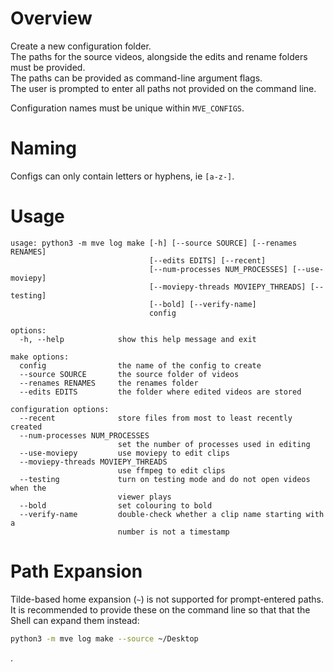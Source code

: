 # Overview

Create a new configuration folder.  
The paths for the source videos, alongside the edits and rename folders must be provided.  
The paths can be provided as command-line argument flags.  
The user is prompted to enter all paths not provided on the command line.

Configuration names must be unique within `MVE_CONFIGS`.

# Naming

Configs can only contain letters or hyphens, ie `[a-z-]`.

# Usage

```
usage: python3 -m mve log make [-h] [--source SOURCE] [--renames RENAMES]
                               [--edits EDITS] [--recent]
                               [--num-processes NUM_PROCESSES] [--use-moviepy]
                               [--moviepy-threads MOVIEPY_THREADS] [--testing]
                               [--bold] [--verify-name]
                               config

options:
  -h, --help            show this help message and exit

make options:
  config                the name of the config to create
  --source SOURCE       the source folder of videos
  --renames RENAMES     the renames folder
  --edits EDITS         the folder where edited videos are stored

configuration options:
  --recent              store files from most to least recently created
  --num-processes NUM_PROCESSES
                        set the number of processes used in editing
  --use-moviepy         use moviepy to edit clips
  --moviepy-threads MOVIEPY_THREADS
                        use ffmpeg to edit clips
  --testing             turn on testing mode and do not open videos when the
                        viewer plays
  --bold                set colouring to bold
  --verify-name         double-check whether a clip name starting with a
                        number is not a timestamp
```

# Path Expansion

Tilde-based home expansion (`~`) is not supported for prompt-entered paths.  
It is recommended to provide these on the command line so that that the Shell can expand them instead:

```sh
python3 -m mve log make --source ~/Desktop
```

.
